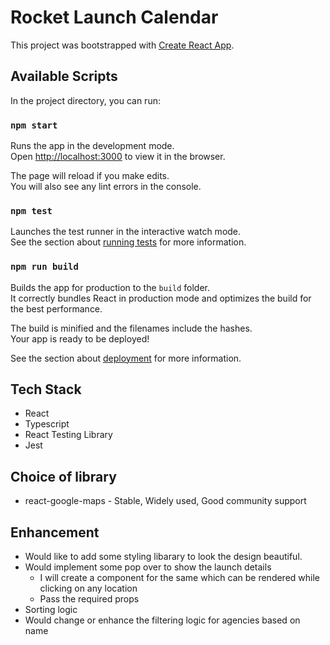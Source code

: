 # Rocket Launch Calendar

This project was bootstrapped with [Create React App](https://github.com/facebook/create-react-app).

## Available Scripts

In the project directory, you can run:

### `npm start`

Runs the app in the development mode.\
Open [http://localhost:3000](http://localhost:3000) to view it in the browser.

The page will reload if you make edits.\
You will also see any lint errors in the console.

### `npm test`

Launches the test runner in the interactive watch mode.\
See the section about [running tests](https://facebook.github.io/create-react-app/docs/running-tests) for more information.

### `npm run build`

Builds the app for production to the `build` folder.\
It correctly bundles React in production mode and optimizes the build for the best performance.

The build is minified and the filenames include the hashes.\
Your app is ready to be deployed!

See the section about [deployment](https://facebook.github.io/create-react-app/docs/deployment) for more information.

## Tech Stack

- React
- Typescript
- React Testing Library
- Jest

## Choice of library

- react-google-maps - Stable, Widely used, Good community support

## Enhancement

- Would like to add some styling libarary to look the design beautiful.
- Would implement some pop over to show the launch details
    - I will create a component for the same which can be rendered while     clicking on any location
    - Pass the required props
- Sorting logic
- Would change or enhance the filtering logic for agencies based on name 


